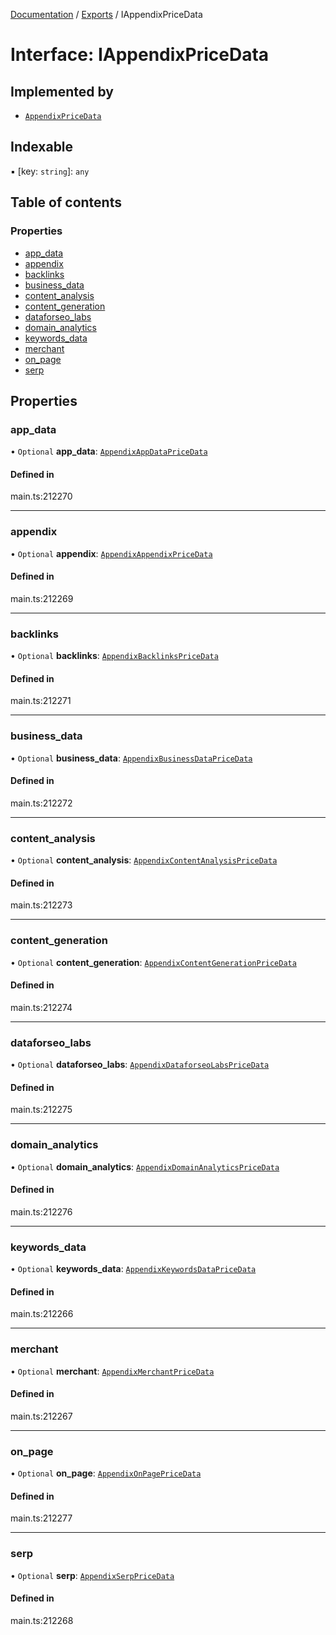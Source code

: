 [Documentation](../README.md) / [Exports](../modules.md) / IAppendixPriceData

# Interface: IAppendixPriceData

## Implemented by

- [`AppendixPriceData`](../classes/AppendixPriceData.md)

## Indexable

▪ [key: `string`]: `any`

## Table of contents

### Properties

- [app\_data](IAppendixPriceData.md#app_data)
- [appendix](IAppendixPriceData.md#appendix)
- [backlinks](IAppendixPriceData.md#backlinks)
- [business\_data](IAppendixPriceData.md#business_data)
- [content\_analysis](IAppendixPriceData.md#content_analysis)
- [content\_generation](IAppendixPriceData.md#content_generation)
- [dataforseo\_labs](IAppendixPriceData.md#dataforseo_labs)
- [domain\_analytics](IAppendixPriceData.md#domain_analytics)
- [keywords\_data](IAppendixPriceData.md#keywords_data)
- [merchant](IAppendixPriceData.md#merchant)
- [on\_page](IAppendixPriceData.md#on_page)
- [serp](IAppendixPriceData.md#serp)

## Properties

### app\_data

• `Optional` **app\_data**: [`AppendixAppDataPriceData`](../classes/AppendixAppDataPriceData.md)

#### Defined in

main.ts:212270

___

### appendix

• `Optional` **appendix**: [`AppendixAppendixPriceData`](../classes/AppendixAppendixPriceData.md)

#### Defined in

main.ts:212269

___

### backlinks

• `Optional` **backlinks**: [`AppendixBacklinksPriceData`](../classes/AppendixBacklinksPriceData.md)

#### Defined in

main.ts:212271

___

### business\_data

• `Optional` **business\_data**: [`AppendixBusinessDataPriceData`](../classes/AppendixBusinessDataPriceData.md)

#### Defined in

main.ts:212272

___

### content\_analysis

• `Optional` **content\_analysis**: [`AppendixContentAnalysisPriceData`](../classes/AppendixContentAnalysisPriceData.md)

#### Defined in

main.ts:212273

___

### content\_generation

• `Optional` **content\_generation**: [`AppendixContentGenerationPriceData`](../classes/AppendixContentGenerationPriceData.md)

#### Defined in

main.ts:212274

___

### dataforseo\_labs

• `Optional` **dataforseo\_labs**: [`AppendixDataforseoLabsPriceData`](../classes/AppendixDataforseoLabsPriceData.md)

#### Defined in

main.ts:212275

___

### domain\_analytics

• `Optional` **domain\_analytics**: [`AppendixDomainAnalyticsPriceData`](../classes/AppendixDomainAnalyticsPriceData.md)

#### Defined in

main.ts:212276

___

### keywords\_data

• `Optional` **keywords\_data**: [`AppendixKeywordsDataPriceData`](../classes/AppendixKeywordsDataPriceData.md)

#### Defined in

main.ts:212266

___

### merchant

• `Optional` **merchant**: [`AppendixMerchantPriceData`](../classes/AppendixMerchantPriceData.md)

#### Defined in

main.ts:212267

___

### on\_page

• `Optional` **on\_page**: [`AppendixOnPagePriceData`](../classes/AppendixOnPagePriceData.md)

#### Defined in

main.ts:212277

___

### serp

• `Optional` **serp**: [`AppendixSerpPriceData`](../classes/AppendixSerpPriceData.md)

#### Defined in

main.ts:212268
